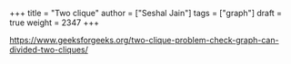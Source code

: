 +++
title = "Two clique"
author = ["Seshal Jain"]
tags = ["graph"]
draft = true
weight = 2347
+++

<https://www.geeksforgeeks.org/two-clique-problem-check-graph-can-divided-two-cliques/>
